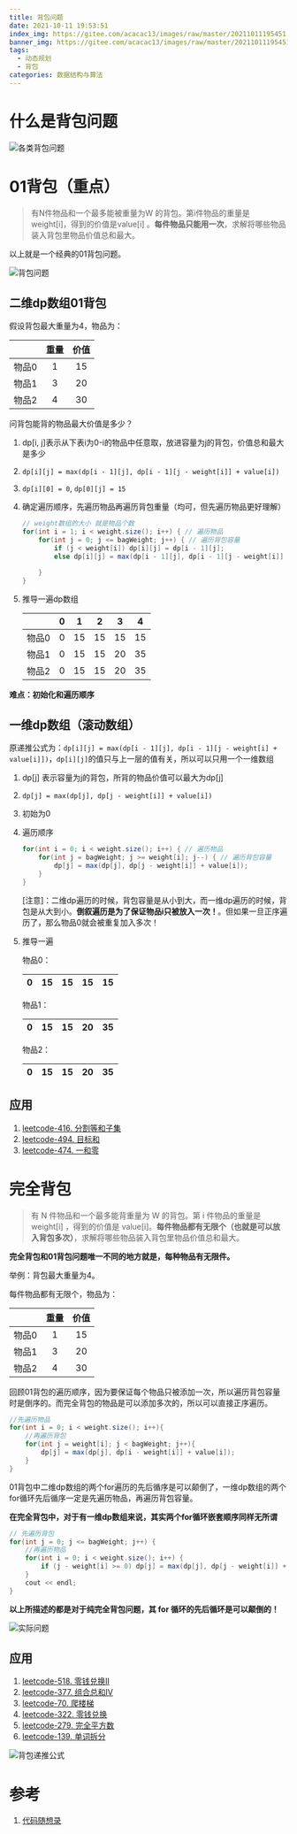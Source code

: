 ```yaml
---
title: 背包问题
date: 2021-10-11 19:53:51
index_img: https://gitee.com/acacac13/images/raw/master/20211011195451.jpg
banner_img: https://gitee.com/acacac13/images/raw/master/20211011195451.jpg
tags:
  - 动态规划
  - 背包
categories: 数据结构与算法
---
```


# 什么是背包问题

![各类背包问题](https://gitee.com/acacac13/images/raw/master/20211011104935.png)

# 01背包（重点）

> 有N件物品和一个最多能被重量为W 的背包。第i件物品的重量是weight[i]，得到的价值是value[i] 。**每件物品只能用一次**，求解将哪些物品装入背包里物品价值总和最大。

以上就是一个经典的01背包问题。

![背包问题](https://gitee.com/acacac13/images/raw/master/20211011102602.png)

## 二维dp数组01背包

假设背包最大重量为4，物品为：

|       | 重量 | 价值 |
| :---: | :--: | :--: |
| 物品0 |  1   |  15  |
| 物品1 |  3   |  20  |
| 物品2 |  4   |  30  |

问背包能背的物品最大价值是多少？

1. dp[i, j]表示从下表i为0-i的物品中任意取，放进容量为j的背包，价值总和最大是多少

2. `dp[i][j] = max(dp[i - 1][j], dp[i - 1][j - weight[i]] + value[i])` 

3. `dp[i][0] = 0`, `dp[0][j] = 15`

4. 确定遍历顺序，先遍历物品再遍历背包重量（均可，但先遍历物品更好理解）

   ```java
   // weight数组的大小 就是物品个数
   for(int i = 1; i < weight.size(); i++) { // 遍历物品
       for(int j = 0; j <= bagWeight; j++) { // 遍历背包容量
           if (j < weight[i]) dp[i][j] = dp[i - 1][j]; 
           else dp[i][j] = max(dp[i - 1][j], dp[i - 1][j - weight[i]] + value[i]);
   
       }
   }
   ```

5. 推导一遍dp数组

   |       |  0   |  1   |  2   |  3   |  4   |
   | :---: | :--: | :--: | :--: | :--: | :--: |
   | 物品0 |  0   |  15  |  15  |  15  |  15  |
   | 物品1 |  0   |  15  |  15  |  20  |  35  |
   | 物品2 |  0   |  15  |  15  |  20  |  35  |

**难点：初始化和遍历顺序**

## 一维dp数组（滚动数组）

原递推公式为：`dp[i][j] = max(dp[i - 1][j], dp[i - 1][j - weight[i] + value[i]])`，`dp[i][j]`的值只与上一层的值有关，所以可以只用一个一维数组

1. dp[j] 表示容量为j的背包，所背的物品价值可以最大为dp[j]

2. `dp[j] = max(dp[j], dp[j - weight[i]] + value[i])`

3. 初始为0

4. 遍历顺序

   ```java
   for(int i = 0; i < weight.size(); i++) { // 遍历物品
       for(int j = bagWeight; j >= weight[i]; j--) { // 遍历背包容量
           dp[j] = max(dp[j], dp[j - weight[i]] + value[i]);
       }
   }
   ```

   [注意]：二维dp遍历的时候，背包容量是从小到大，而一维dp遍历的时候，背包是从大到小。**倒叙遍历是为了保证物品i只被放入一次！**。但如果一旦正序遍历了，那么物品0就会被重复加入多次！

5. 推导一遍

   物品0：

   |  0   |  15  |  15  |  15  |  15  |
   | :--: | :--: | :--: | :--: | :--: |

   物品1：

   |  0   |  15  |  15  |  20  |  35  |
   | :--: | :--: | :--: | :--: | :--: |

   物品2：

   |  0   |  15  |  15  |  20  |  35  |
   | :--: | :--: | :--: | :--: | :--: |


## 应用

1. [leetcode-416. 分割等和子集](https://leetcode-cn.com/problems/partition-equal-subset-sum/)
2. [leetcode-494. 目标和](https://leetcode-cn.com/problems/target-sum/)
3. [leetcode-474. 一和零](https://leetcode-cn.com/problems/ones-and-zeroes/)

# 完全背包

> 有 N 件物品和一个最多能背重量为 W 的背包。第 i 件物品的重量是 weight[i] ，得到的价值是 value[i]。**每件物品都有无限个（也就是可以放入背包多次）**，求解将哪些物品装入背包里物品价值总和最大。

**完全背包和01背包问题唯一不同的地方就是，每种物品有无限件。**

举例：背包最大重量为4。

每件物品都有无限个，物品为：

|       | 重量 | 价值 |
| :---: | :--: | :--: |
| 物品0 |  1   |  15  |
| 物品1 |  3   |  20  |
| 物品2 |  4   |  30  |

回顾01背包的遍历顺序，因为要保证每个物品只被添加一次，所以遍历背包容量时是倒序的。而完全背包的物品是可以添加多次的，所以可以直接正序遍历。

```java
//先遍历物品
for(int i = 0; i < weight.size(); i++){
    //再遍历背包
    for(int j = weight[i]; j < bagWeight; j++){
        dp[j] = max(dp[j], dp[i - weight[i]] + value[i]);
    }
}
```

01背包中二维dp数组的两个for遍历的先后循序是可以颠倒了，一维dp数组的两个for循环先后循序一定是先遍历物品，再遍历背包容量。

**在完全背包中，对于有一维dp数组来说，其实两个for循环嵌套顺序同样无所谓**

```java
// 先遍历背包
for(int j = 0; j <= bagWeight; j++) {
    //再遍历物品
    for(int i = 0; i < weight.size(); i++) {
        if (j - weight[i] >= 0) dp[j] = max(dp[j], dp[j - weight[i]] + value[i]);
    }
    cout << endl;
}
```

**以上所描述的都是对于纯完全背包问题，其 for 循环的先后循环是可以颠倒的！**

![实际问题](https://gitee.com/acacac13/images/raw/master/20211020203125.png)

## 应用

1. [leetcode-518. 零钱兑换II](https://leetcode-cn.com/problems/coin-change-2/)
2. [leetcode-377. 组合总和IV](https://leetcode-cn.com/problems/combination-sum-iv/)
3. [leetcode-70. 爬楼梯](https://leetcode-cn.com/problems/climbing-stairs/)
4. [leetcode-322. 零钱兑换](https://leetcode-cn.com/problems/coin-change/)
5. [leetcode-279. 完全平方数](https://leetcode-cn.com/problems/perfect-squares/)
6. [leetcode-139. 单词拆分](https://leetcode-cn.com/problems/word-break/)

![背包递推公式](https://gitee.com/acacac13/images/raw/master/20211020202924.png)

# 参考

1. [代码随想录](https://programmercarl.com/)
